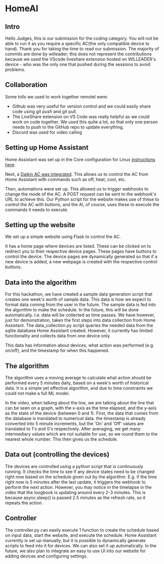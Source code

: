 # HomeAI
## Intro
Hello Judges, this is our submission for the coding category. You will not be able to run it as you require a specific AC(the only compatible device to hand). Thank you for taking the time to read our submission. The majority of commits are done by willeader; this does not represent the contributions because we used the VScode liveshare extension hosted on WILLEADER's device - who was the only one that pushed during the sessions to avoid problems.

## Collaboration
Some tolls we used to work together remotel were: 
- Github was very useful for version control and we could easily share code using git push and git pull.
- The LiveShare extension on VS Code was really helpful as we could work on code together. We used this quite a lot, so that only one person needs to push to the GitHub repo to update everything.
- Discord was used for video calling

## Setting up Home Assistant
Home Assistant was set up in the Core configuration for Linux [instructions here](https://www.home-assistant.io/installation/linux#install-home-assistant-core).

Next, a [Daikin AC was integrated](https://www.home-assistant.io/integrations/daikin/#climate). This allows us to control the AC from Home Assistant with commands such as off, heat, cool, etc.

Then, automations were set up. This allowed us to trigger webhooks to change the mode of the AC. A POST request can be sent to the webhook's URL to achieve this. Our Python script for the website makes use of these to control the AC with buttons, and the AI, of course, uses these to execute the commands it needs to execute. 

## Setting up the website
We set up a simple website using Flask to control the AC.

It has a home page where devices are listed. These can be clicked on to redirect you to their respective device pages. These pages have buttons to control the device. The device pages are dynamically generated so that if a new device is added, a new webpage is created with the respective control buttons.

## Data into the algorithm
For this hackathon, we have created a sample data generation script that creates one week's worth of sample data. This data is how we expect to format data coming from the user in the future. The sample data is fed into the algorithm to make the schedule. In the future, this will be done automatically. I.e. data will be collected as time passes. We have however, just for demonstration, taken the first steps into data collection from Home Assistant. The data_collection.py script queries the needed data from the sqlite database Home Assistant created. However, it currently has limited funcitonality and collects data from one device only.

This data has information about devices, what action was performed (e.g. on/off), and the timestamp for when this happened.

## The algorithm
The algorithm uses a moving average to calculate what action should be performed every 5 minutes daily, based on a week's worth of historical data. It is a simple yet effective algorithm, and due to time constraints we could not make a full ML model. 

In the video, when talking about the line, we are talking about the line that can be seen on a graph, with the x-axis as the time elapsed, and the y-axis as the state of the device (between 0 and 1). First, the data that comes from the database is translated to numerical data. the timestamp is already converted into 5 minute increments, but the 'On' and 'Off' values are translated to 1's and 0's respectively. After averaging, we get many intermediary values which are not suitable for use, so we round them to the nearest whole number. This then gives us the schedule.

## Data out (controlling the devices)
The devices are controlled using a python script that is continuously running. It checks the time to see if any device states need to be changed right now based on the schedule given out by the algorithm. E.g. if the time right now is 5 minutes after the last update, it triggers the webhook to perform the next action. However, you may notice in the timelapse in the video that the loogbook is updating around every 2-3 minutes. This is because async.sleep() is passed 2.5 minutes as the refresh rate, so it repeats the action.

## Controller
The controller.py can easily execute 1 function to create the schedule based on input data, start the website, and execute the schedule. Home Assistant currently is set up manually, but it is possible to dynamically generate scripts to feed into it for devices. We can also set it up automatically. In the future, we also plan to integrate an easy to use UI into our website for adding devices and configuring settings.
